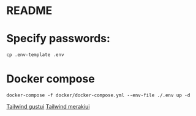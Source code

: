 # README

# Specify passwords:
```
cp .env-template .env
```

# Docker compose
````
docker-compose -f docker/docker-compose.yml --env-file ./.env up -d
````
[Tailwind gustui](https://www.gustui.com/docs/application/elements/tables)
[Tailwind merakiui](https://merakiui.com/components/)